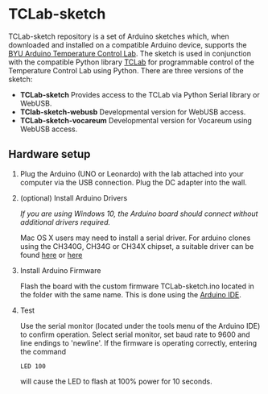 TCLab-sketch
============

TCLab-sketch repository is a set of Arduino sketches which, when downloaded and installed
on a compatible Arduino device, supports the 
[BYU Arduino Temperature Control Lab](http://apmonitor.com/pdc/index.php/Main/ArduinoTemperatureControl). 
The sketch is used in conjunction with the compatible Python library 
[TCLab](https://github.com/jckantor/TCLab) for programmable control of the Temperature
Control Lab using Python. There are three versions of the sketch:

* **TCLab-sketch** Provides access to the TCLab via Python Serial library or WebUSB.
* **TClab-sketch-webusb** Developmental version for WebUSB access.
* **TCLab-sketch-vocareum** Developmental version for Vocareum using WebUSB access.


Hardware setup
--------------

1. Plug the Arduino (UNO or Leonardo) with the lab attached into your computer via the USB connection. 
   Plug the DC adapter into the wall.

2. (optional) Install Arduino Drivers

   *If you are using Windows 10, the Arduino board should connect without additional drivers required.*

   Mac OS X users may need to install a serial driver. For arduino clones using the CH340G, CH34G
   or CH34X chipset, a suitable driver can be found 
   [here](https://github.com/MPParsley/ch340g-ch34g-ch34x-mac-os-x-driver>)
   or
   [here](https://github.com/adrianmihalko/ch340g-ch34g-ch34x-mac-os-x-driver)

3. Install Arduino Firmware

   Flash the board with the custom firmware TCLab-sketch.ino located in the folder with the same name.
   This is done using the [Arduino IDE](https://www.arduino.cc/en/Main/Software).
   
4. Test

   Use the serial monitor (located under the tools menu of the Arduino IDE) to confirm operation. 
   Select serial monitor, set baud rate to 9600 and line endings to 'newline'. If the firmware is
   operating correctly, entering the command
   
       LED 100
       
   will cause the LED to flash at 100% power for 10 seconds.
